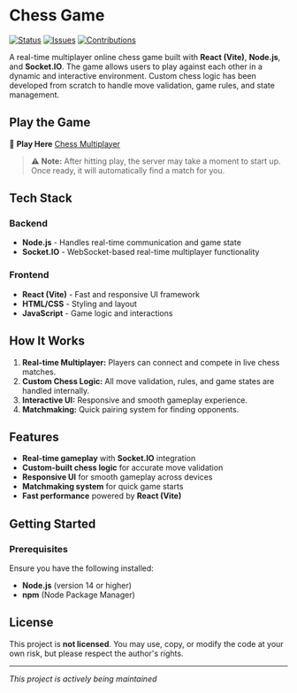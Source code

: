 # Chess Game

[![Status](https://img.shields.io/badge/Status-Active%20Development-orange)](https://github.com/darshgandhi/chess-multiplayer)
[![Issues](https://img.shields.io/github/issues/darshgandhi/chess-game)](https://github.com/darshgandhi/chess-multiplayer/issues)
[![Contributions](https://img.shields.io/badge/Contributions-Welcome-brightgreen)](https://github.com/darshgandhi/chess-multiplayer)

A real-time multiplayer online chess game built with **React (Vite)**, **Node.js**, and **Socket.IO**. The game allows users to play against each other in a dynamic and interactive environment. Custom chess logic has been developed from scratch to handle move validation, game rules, and state management.

## Play the Game

🔗 **Play Here** [Chess Multiplayer](https://chess-multiplayer.pages.dev)

> ⚠️ **Note:** After hitting play, the server may take a moment to start up. Once ready, it will automatically find a match for you.

## Tech Stack

### Backend
- **Node.js** - Handles real-time communication and game state
- **Socket.IO** - WebSocket-based real-time multiplayer functionality

### Frontend
- **React (Vite)** - Fast and responsive UI framework
- **HTML/CSS** - Styling and layout
- **JavaScript** - Game logic and interactions

## How It Works

1. **Real-time Multiplayer:** Players can connect and compete in live chess matches.
2. **Custom Chess Logic:** All move validation, rules, and game states are handled internally.
3. **Interactive UI:** Responsive and smooth gameplay experience.
4. **Matchmaking:** Quick pairing system for finding opponents.

## Features

- **Real-time gameplay** with **Socket.IO** integration
- **Custom-built chess logic** for accurate move validation
- **Responsive UI** for smooth gameplay across devices
- **Matchmaking system** for quick game starts
- **Fast performance** powered by **React (Vite)**

## Getting Started

### Prerequisites
Ensure you have the following installed:

- **Node.js** (version 14 or higher)
- **npm** (Node Package Manager)

## License

This project is **not licensed**. You may use, copy, or modify the code at your own risk, but please respect the author's rights.

---

*This project is actively being maintained*
